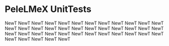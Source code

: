 # PeleLMeX UnitTests
NewT
NewT
NewT
NewT
NewT
NewT
NewT
NewT
NewT
NewT
NewT
NewT
NewT
NewT
NewT
NewT
NewT
NewT
NewT
NewT
NewT
NewT
NewT
NewT
NewT
NewT
NewT
NewT
NewT
NewT
NewT
NewT
NewT
NewT
NewT
NewT
NewT
NewT
NewT
NewT
NewT
